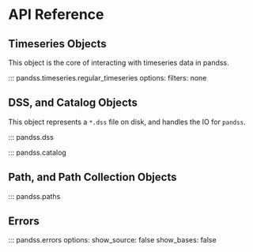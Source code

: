 # API Reference

## Timeseries Objects

This object is the core of interacting with timeseries data in pandss.

::: pandss.timeseries.regular_timeseries
    options:
        filters: none

## DSS, and Catalog Objects

This object represents a `*.dss` file on disk, and handles the IO for `pandss`.

::: pandss.dss

::: pandss.catalog

## Path, and Path Collection Objects

::: pandss.paths

## Errors

::: pandss.errors
    options:
        show_source: false
        show_bases: false
